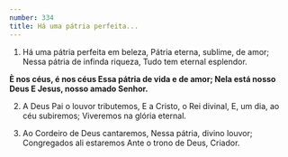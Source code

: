 ```yaml
---
number: 334
title: Há uma pátria perfeita...
---
```


1. Há uma pátria perfeita em beleza,
  Pátria eterna, sublime, de amor;
  Nessa pátria de infinda riqueza,
  Tudo tem eternal esplendor.

  __È nos céus, é nos céus
  Essa pátria de vida e de amor;
  Nela está nosso Deus
  E Jesus, nosso amado Senhor.__

2. A Deus Pai o louvor tributemos,
  E a Cristo, o Rei divinal,
  E, um dia, ao céu subiremos;
  Viveremos na glória eternal.

3. Ao Cordeiro de Deus cantaremos,
  Nessa pátria, divino louvor;
  Congregados ali estaremos
  Ante o trono de Deus, Criador.
